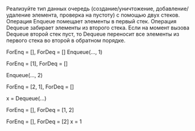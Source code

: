 Реализуйте тип данных очередь (создание/уничтожение, добавление/удаление элемента, проверка на пустоту) с помощью двух стеков.
Операция Enqueue помещает элементы в первый стек.
Операция Dequeue забирает элементы из второго стека.
Если на момент вызова Dequeue второй стек пуст, то Dequeue переносит все элементы из первого стека во второй в обратном порядке.


ForEnq = [], ForDeq = []
Enqueue(..., 1)



ForEnq = [1], ForDeq = []




Enqueue(..., 2)


ForEnq = [2, 1], ForDeq = []

x = Dequeue(...)

ForEnq = [], ForDeq = [1, 2]


ForEnq = [], ForDeq = [2]
x = 1
